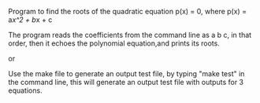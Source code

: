 Program to find the roots of the quadratic equation
p(x) = 0, where p(x) = a*x^2 + b*x + c

The program reads the coefficients from the command line as a b c, in that order, then it echoes the polynomial equation,and prints its roots.

or 

Use the make file to generate an output test file, by typing "make test" in the command line, this will generate an output test file with outputs for 3 equations. 
